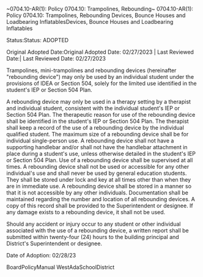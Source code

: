 ~0704.10-AR(1): Policy 0704.10: Trampolines, Rebounding~
 0704.10-AR(1): Policy 0704.10: Trampolines, Rebounding
Devices, Bounce Houses and Loadbearing InflatablesDevices, Bounce Houses and Loadbearing Inflatables


Status:Status: ADOPTED


Original Adopted Date:Original Adopted Date: 02/27/2023 | Last Reviewed Date:| Last Reviewed Date: 02/27/2023

Trampolines, mini-trampolines and rebounding devices (hereinafter "rebounding device") may only be used by an
individual student under the provisions of IDEA or Section 504, solely for the limited use identified in the student's
IEP or Section 504 Plan.


A rebounding device may only be used in a therapy setting by a therapist and individual student, consistent
with the individual student's IEP or Section 504 Plan.
The therapeutic reason for use of the rebounding device shall be identified in the student's IEP or
Section 504 Plan.
The therapist shall keep a record of the use of a rebounding device by the individual qualified student.
The maximum size of a rebounding device shall be for individual single-person use.
A rebounding device shall not have a supporting handlebar and/or shall not have the handlebar attachment in
place during a student's use, unless otherwise detailed in the student's IEP or Section 504 Plan.
Use of a rebounding device shall be supervised at all times.
A rebounding device shall not be used or accessible for any other individual's use and shall never be used by
general education students. They shall be stored under lock and key at all times other than when they are in
immediate use.
A rebounding device shall be stored in a manner so that it is not accessible by any other individuals.
Documentation shall be maintained regarding the number and location of all rebounding devices. A copy of
this record shall be provided to the Superintendent or designee.
If any damage exists to a rebounding device, it shall not be used.

Should any accident or injury occur to any student or other individual associated with the use of a rebounding device,
a written report shall be submitted within twenty-four (24) hours to the building principal and District's
Superintendent or designee.

Date of Adoption: 02/28/23


BoardPolicyManual
WestAdaSchoolDistrict


